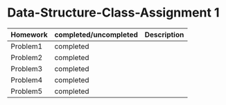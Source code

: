 # Data-Structure-Class-Assignment 1


|Homework|completed/uncompleted|Description|
|----|------|-------|
|Problem1|completed||
|Problem2|completed||
|Problem3|completed||
|Problem4|completed||
|Problem5|completed||
